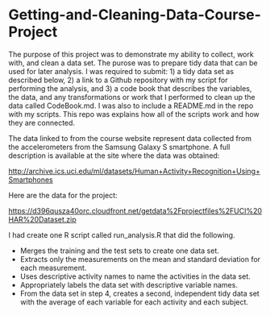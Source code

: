 # Getting-and-Cleaning-Data-Course-Project

The purpose of this project was to demonstrate my ability to collect, work with, and clean a data set. The purose was to prepare tidy data that can be used for later analysis. I was required to submit: 1) a tidy data set as described below, 2) a link to a Github repository with my script for performing the analysis, and 3) a code book that describes the variables, the data, and any transformations or work that I performed to clean up the data called CodeBook.md. I was also to include a README.md in the repo with my scripts. This repo was explains how all of the scripts work and how they are connected. 

The data linked to from the course website represent data collected from the accelerometers from the Samsung Galaxy S smartphone. A full description is available at the site where the data was obtained:

http://archive.ics.uci.edu/ml/datasets/Human+Activity+Recognition+Using+Smartphones

Here are the data for the project:

https://d396qusza40orc.cloudfront.net/getdata%2Fprojectfiles%2FUCI%20HAR%20Dataset.zip

 I had create one R script called run_analysis.R that did the following. 

  - Merges the training and the test sets to create one data set.
  - Extracts only the measurements on the mean and standard deviation for each measurement. 
  - Uses descriptive activity names to name the activities in the data set.
  - Appropriately labels the data set with descriptive variable names. 
  - From the data set in step 4, creates a second, independent tidy data set with the average of each variable for each             activity and each subject.

